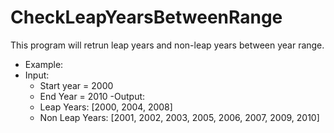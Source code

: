 # CheckLeapYearsBetweenRange
This program will retrun leap years and non-leap years between year range.
- Example: 
-  Input: 
   -  Start year = 2000
   -  End Year = 2010
-Output: 
   -  Leap Years: [2000, 2004, 2008]
   -  Non Leap Years: [2001, 2002, 2003, 2005, 2006, 2007, 2009, 2010]
